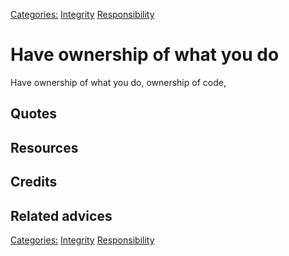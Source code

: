 [Categories:](../Categories/index.md) [Integrity](../Categories/Integrity.md) [Responsibility](../Categories/Responsibility.md)
# Have ownership of what you do

Have ownership of what you do, ownership of code,

## Quotes

## Resources

## Credits

## Related advices


[Categories:](../Categories/index.md) [Integrity](../Categories/Integrity.md) [Responsibility](../Categories/Responsibility.md)

